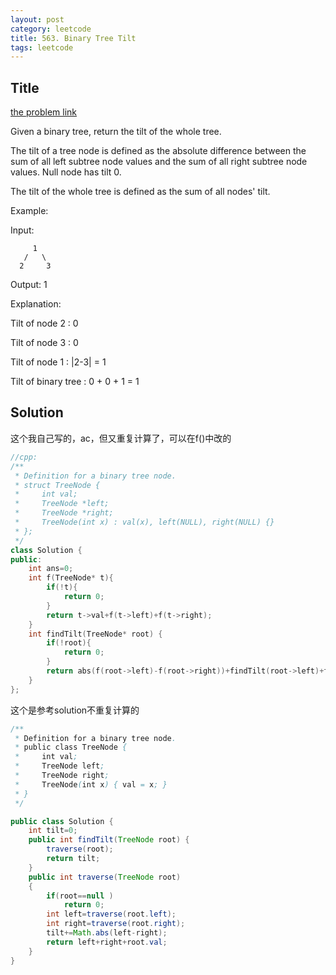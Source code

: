 ```yaml
---
layout: post
category: leetcode
title: 563. Binary Tree Tilt
tags: leetcode
---
```

## Title
[the problem link](https://leetcode.com/problems/binary-tree-tilt/description/)


Given a binary tree, return the tilt of the whole tree.

The tilt of a tree node is defined as the absolute difference between the sum of all left subtree node values and the sum of all right subtree node values. Null node has tilt 0.

The tilt of the whole tree is defined as the sum of all nodes' tilt.

Example:

Input: 

         1
       /   \
      2     3

Output: 1

Explanation: 

Tilt of node 2 : 0

Tilt of node 3 : 0

Tilt of node 1 : |2-3| = 1

Tilt of binary tree : 0 + 0 + 1 = 1

## Solution

这个我自己写的，ac，但又重复计算了，可以在f()中改的
```c++
//cpp:
/**
 * Definition for a binary tree node.
 * struct TreeNode {
 *     int val;
 *     TreeNode *left;
 *     TreeNode *right;
 *     TreeNode(int x) : val(x), left(NULL), right(NULL) {}
 * };
 */
class Solution {
public:
    int ans=0;
    int f(TreeNode* t){
        if(!t){
            return 0;
        }
        return t->val+f(t->left)+f(t->right);
    }
    int findTilt(TreeNode* root) {
        if(!root){
            return 0;
        }
        return abs(f(root->left)-f(root->right))+findTilt(root->left)+findTilt(root->right);
    }
};
```

这个是参考solution不重复计算的
```java
/**
 * Definition for a binary tree node.
 * public class TreeNode {
 *     int val;
 *     TreeNode left;
 *     TreeNode right;
 *     TreeNode(int x) { val = x; }
 * }
 */

public class Solution {
    int tilt=0;
    public int findTilt(TreeNode root) {
        traverse(root);
        return tilt;
    }
    public int traverse(TreeNode root)
    {
        if(root==null )
            return 0;
        int left=traverse(root.left);
        int right=traverse(root.right);
        tilt+=Math.abs(left-right);
        return left+right+root.val;
    }
}
```